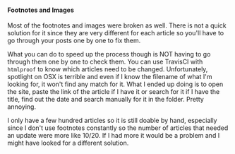 #### Footnotes and Images

Most of the footnotes and images were broken as well. There is not a quick solution for it since they are very different for each article so you'll have to go through your posts one by one to fix them.

What you can do to speed up the process though is NOT having to go through them one by one to check them. You can use TravisCI with `htmlproof` to know which articles need to be changed. Unfortunately, spotlight on OSX is terrible and even if I know the filename of what I'm looking for, it won't find any match for it. What I ended up doing is to open the site, paste the link of the article if I have it or search for it if I have the title, find out the date and search manually for it in the folder. Pretty annoying.

I only have a few hundred articles so it is still doable by hand, especially since I don't use footnotes constantly so the number of articles that needed an update were more like 10/20. If I had more it would be a problem and I might have looked for a different solution.